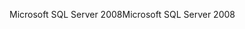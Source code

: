 <span data-ttu-id="cdf21-101">Microsoft SQL Server 2008</span><span class="sxs-lookup"><span data-stu-id="cdf21-101">Microsoft SQL Server 2008</span></span>